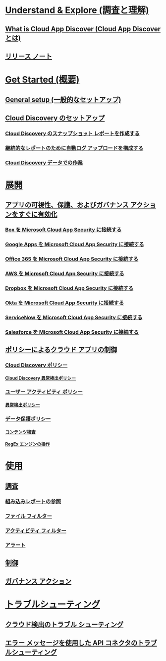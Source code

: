 # [Understand & Explore (調査と理解)](what-is-cloud-app-security.md)
## [What is Cloud App Discover (Cloud App Discover とは)](what-is-cloud-app-security.md)
## [リリース ノート](release-notes.md)
# [Get Started (概要)](getting-started-with-cloud-app-security.md)
## [General setup (一般的なセットアップ)](general-setup.md)
## [Cloud Discovery のセットアップ](set-up-cloud-discovery.md)
### [Cloud Discovery のスナップショット レポートを作成する](create-snapshot-cloud-discovery-reports.md)
### [継続的なレポートのために自動ログ アップロードを構成する](configure-automatic-log-upload-for-continuous-reports.md)
### [Cloud Discovery データでの作業](working-with-cloud-discovery-data.md)
# [展開](deploy.md)
## [アプリの可視性、保護、およびガバナンス アクションをすぐに有効化](enable-instant-visibility-protection-and-governance-actions-for-your-apps.md)
### [Box を Microsoft Cloud App Security に接続する](connect-box-to-microsoft-cloud-app-security.md)
### [Google Apps を Microsoft Cloud App Security に接続する](connect-google-apps-to-microsoft-cloud-app-security.md)
### [Office 365 を Microsoft Cloud App Security に接続する](connect-office-365-to-microsoft-cloud-app-security.md)
### [AWS を Microsoft Cloud App Security に接続する](connect-aws-to-microsoft-cloud-app-security.md)
### [Dropbox を Microsoft Cloud App Security に接続する](connect-dropbox-to-microsoft-cloud-app-security.md)
### [Okta を Microsoft Cloud App Security に接続する](connect-okta-to-microsoft-cloud-app-security.md)
### [ServiceNow を Microsoft Cloud App Security に接続する](connect-servicenow-to-microsoft-cloud-app-security.md)
### [Salesforce を Microsoft Cloud App Security に接続する](connect-salesforce-to-microsoft-cloud-app-security.md)
## [ポリシーによるクラウド アプリの制御](control-cloud-apps-with-policies.md)
### [Cloud Discovery ポリシー](cloud-discovery-policies.md)
#### [Cloud Discovery 異常検出ポリシー](cloud-discovery-anomaly-detection-policy.md)
### [ユーザー アクティビティ ポリシー](user-activity-policies.md)
#### [異常検出ポリシー](anomaly-detection-policy.md)
### [データ保護ポリシー](data-protection-policies.md)
#### [コンテンツ検査](content-inspection.md)
#### [RegEx エンジンの操作](working-with-the-regex-engine.md)
# [使用](daily-activities-to-protect-your-cloud-environment.md)
## [調査](investigate.md)
### [組み込みレポートの参照](built-in-report-reference.md)
### [ファイル フィルター](file-filters.md)
### [アクティビティ フィルター](activity-filters.md)
### [アラート](monitor-alerts.md)
## [制御](control.md)
## [ガバナンス アクション](governance-actions.md)
# [トラブルシューティング](troubleshooting.md)
## [クラウド検出のトラブル シューティング](troubleshooting-cloud-discovery.md)
## [エラー メッセージを使用した API コネクタのトラブルシューティング](troubleshooting-api-connectors-using-error-messages.md)

<!--HONumber=Oct16_HO4-->


